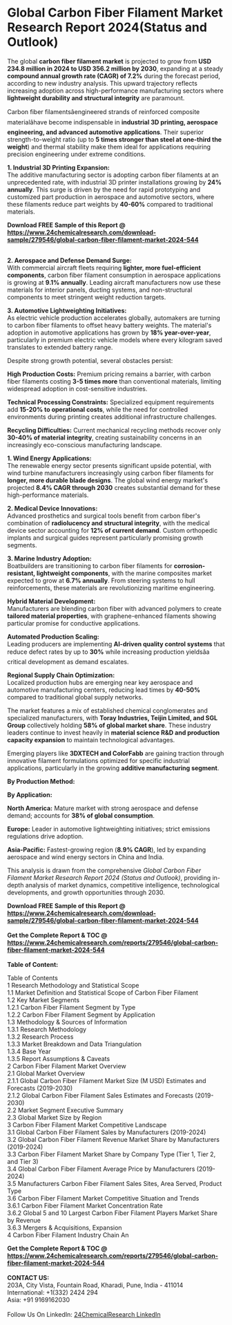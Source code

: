 <h1>Global Carbon Fiber Filament Market Research Report 2024(Status and Outlook)</h1><p>The global <strong>carbon fiber filament market</strong> is projected to grow from <strong>USD 234.8 million in 2024 to USD 356.2 million by 2030</strong>, expanding at a steady <strong>compound annual growth rate (CAGR) of 7.2%</strong> during the forecast period, according to new industry analysis. This upward trajectory reflects increasing adoption across high-performance manufacturing sectors where <strong>lightweight durability and structural integrity</strong> are paramount.</p><p>Carbon fiber filamentsâengineered strands of reinforced composite materialâhave become indispensable in <strong>industrial 3D printing, aerospace engineering, and advanced automotive applications</strong>. Their superior strength-to-weight ratio (up to <strong>5 times stronger than steel at one-third the weight</strong>) and thermal stability make them ideal for applications requiring precision engineering under extreme conditions.</p><p><strong>1. Industrial 3D Printing Expansion:</strong><br>
The additive manufacturing sector is adopting carbon fiber filaments at an unprecedented rate, with industrial 3D printer installations growing by <strong>24% annually</strong>. This surge is driven by the need for rapid prototyping and customized part production in aerospace and automotive sectors, where these filaments reduce part weights by <strong>40-60%</strong> compared to traditional materials.</p><div><b>Download FREE Sample of this Report @ 
            <a href="https://www.24chemicalresearch.com/download-sample/279546/global-carbon-fiber-filament-market-2024-544">
            https://www.24chemicalresearch.com/download-sample/279546/global-carbon-fiber-filament-market-2024-544</a></b></div><br><p><strong>2. Aerospace and Defense Demand Surge:</strong><br>
With commercial aircraft fleets requiring <strong>lighter, more fuel-efficient components</strong>, carbon fiber filament consumption in aerospace applications is growing at <strong>9.1% annually</strong>. Leading aircraft manufacturers now use these materials for interior panels, ducting systems, and non-structural components to meet stringent weight reduction targets.</p><p><strong>3. Automotive Lightweighting Initiatives:</strong><br>
As electric vehicle production accelerates globally, automakers are turning to carbon fiber filaments to offset heavy battery weights. The material's adoption in automotive applications has grown by <strong>18% year-over-year</strong>, particularly in premium electric vehicle models where every kilogram saved translates to extended battery range.</p><p>Despite strong growth potential, several obstacles persist:</p><p><strong>High Production Costs:</strong> Premium pricing remains a barrier, with carbon fiber filaments costing <strong>3-5 times more</strong> than conventional materials, limiting widespread adoption in cost-sensitive industries.</p><p><strong>Technical Processing Constraints:</strong> Specialized equipment requirements add <strong>15-20% to operational costs</strong>, while the need for controlled environments during printing creates additional infrastructure challenges.</p><p><strong>Recycling Difficulties:</strong> Current mechanical recycling methods recover only <strong>30-40% of material integrity</strong>, creating sustainability concerns in an increasingly eco-conscious manufacturing landscape.</p><p><strong>1. Wind Energy Applications:</strong><br>
The renewable energy sector presents significant upside potential, with wind turbine manufacturers increasingly using carbon fiber filaments for <strong>longer, more durable blade designs</strong>. The global wind energy market's projected <strong>8.4% CAGR through 2030</strong> creates substantial demand for these high-performance materials.</p><p><strong>2. Medical Device Innovations:</strong><br>
Advanced prosthetics and surgical tools benefit from carbon fiber's combination of <strong>radiolucency and structural integrity</strong>, with the medical device sector accounting for <strong>12% of current demand</strong>. Custom orthopedic implants and surgical guides represent particularly promising growth segments.</p><p><strong>3. Marine Industry Adoption:</strong><br>
Boatbuilders are transitioning to carbon fiber filaments for <strong>corrosion-resistant, lightweight components</strong>, with the marine composites market expected to grow at <strong>6.7% annually</strong>. From steering systems to hull reinforcements, these materials are revolutionizing maritime engineering.</p><p><strong>Hybrid Material Development:</strong><br>
	Manufacturers are blending carbon fiber with advanced polymers to create <strong>tailored material properties</strong>, with graphene-enhanced filaments showing particular promise for conductive applications.</p><p><strong>Automated Production Scaling:</strong><br>
	Leading producers are implementing <strong>AI-driven quality control systems</strong> that reduce defect rates by up to <strong>30%</strong> while increasing production yieldsâa critical development as demand escalates.</p><p><strong>Regional Supply Chain Optimization:</strong><br>
	Localized production hubs are emerging near key aerospace and automotive manufacturing centers, reducing lead times by <strong>40-50%</strong> compared to traditional global supply networks.</p><p>The market features a mix of established chemical conglomerates and specialized manufacturers, with <strong>Toray Industries, Teijin Limited, and SGL Group</strong> collectively holding <strong>58% of global market share</strong>. These industry leaders continue to invest heavily in <strong>material science R&amp;D and production capacity expansion</strong> to maintain technological advantages.</p><p>Emerging players like <strong>3DXTECH and ColorFabb</strong> are gaining traction through innovative filament formulations optimized for specific industrial applications, particularly in the growing <strong>additive manufacturing segment</strong>.</p><p><strong>By Production Method:</strong></p><p><strong>By Application:</strong></p><p><strong>North America:</strong> Mature market with strong aerospace and defense demand; accounts for <strong>38% of global consumption</strong>.</p><p><strong>Europe:</strong> Leader in automotive lightweighting initiatives; strict emissions regulations drive adoption.</p><p><strong>Asia-Pacific:</strong> Fastest-growing region (<strong>8.9% CAGR</strong>), led by expanding aerospace and wind energy sectors in China and India.</p><p>This analysis is drawn from the comprehensive <em>Global Carbon Fiber Filament Market Research Report 2024 (Status and Outlook)</em>, providing in-depth analysis of market dynamics, competitive intelligence, technological developments, and growth opportunities through 2030.</p><div><b>Download FREE Sample of this Report @ 
            <a href="https://www.24chemicalresearch.com/download-sample/279546/global-carbon-fiber-filament-market-2024-544">
            https://www.24chemicalresearch.com/download-sample/279546/global-carbon-fiber-filament-market-2024-544</a></b></div><br><div><b>Get the Complete Report & TOC @ 
            <a href="https://www.24chemicalresearch.com/reports/279546/global-carbon-fiber-filament-market-2024-544">
            https://www.24chemicalresearch.com/reports/279546/global-carbon-fiber-filament-market-2024-544</a></b></div><br>
            <b>Table of Content:</b><p>Table of Contents<br />
 1 Research Methodology and Statistical Scope<br />
 1.1 Market Definition and Statistical Scope of Carbon Fiber Filament<br />
 1.2 Key Market Segments<br />
 1.2.1 Carbon Fiber Filament Segment by Type<br />
 1.2.2 Carbon Fiber Filament Segment by Application<br />
 1.3 Methodology & Sources of Information<br />
 1.3.1 Research Methodology<br />
 1.3.2 Research Process<br />
 1.3.3 Market Breakdown and Data Triangulation<br />
 1.3.4 Base Year<br />
 1.3.5 Report Assumptions & Caveats<br />
 2 Carbon Fiber Filament Market Overview<br />
 2.1 Global Market Overview<br />
 2.1.1 Global Carbon Fiber Filament Market Size (M USD) Estimates and Forecasts (2019-2030)<br />
 2.1.2 Global Carbon Fiber Filament Sales Estimates and Forecasts (2019-2030)<br />
 2.2 Market Segment Executive Summary<br />
 2.3 Global Market Size by Region<br />
 3 Carbon Fiber Filament Market Competitive Landscape<br />
 3.1 Global Carbon Fiber Filament Sales by Manufacturers (2019-2024)<br />
 3.2 Global Carbon Fiber Filament Revenue Market Share by Manufacturers (2019-2024)<br />
 3.3 Carbon Fiber Filament Market Share by Company Type (Tier 1, Tier 2, and Tier 3)<br />
 3.4 Global Carbon Fiber Filament Average Price by Manufacturers (2019-2024)<br />
 3.5 Manufacturers Carbon Fiber Filament Sales Sites, Area Served, Product Type<br />
 3.6 Carbon Fiber Filament Market Competitive Situation and Trends<br />
 3.6.1 Carbon Fiber Filament Market Concentration Rate<br />
 3.6.2 Global 5 and 10 Largest Carbon Fiber Filament Players Market Share by Revenue<br />
 3.6.3 Mergers & Acquisitions, Expansion<br />
 4 Carbon Fiber Filament Industry Chain An</p><div><b>Get the Complete Report & TOC @ 
            <a href="https://www.24chemicalresearch.com/reports/279546/global-carbon-fiber-filament-market-2024-544">
            https://www.24chemicalresearch.com/reports/279546/global-carbon-fiber-filament-market-2024-544</a></b></div><br><b>CONTACT US:</b><br>
            203A, City Vista, Fountain Road, Kharadi, Pune, India - 411014<br>
            International: +1(332) 2424 294<br>
            Asia: +91 9169162030 <br><br>
            Follow Us On LinkedIn: <a href="https://www.linkedin.com/company/24chemicalresearch/">24ChemicalResearch LinkedIn</a>